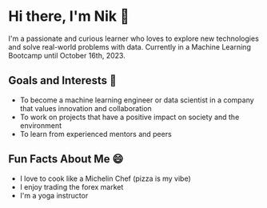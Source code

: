 # Hi there, I'm Nik 👋
  
I'm a passionate and curious learner who loves to explore new technologies and solve real-world problems with data. 
Currently in a Machine Learning Bootcamp until October 16th, 2023.

## Goals and Interests 🌱

- To become a machine learning engineer or data scientist in a company that values innovation and collaboration
- To work on projects that have a positive impact on society and the environment
- To learn from experienced mentors and peers

## Fun Facts About Me 😄

- I love to cook like a Michelin Chef (pizza is my vibe)
- I enjoy trading the forex market
- I'm a yoga instructor


